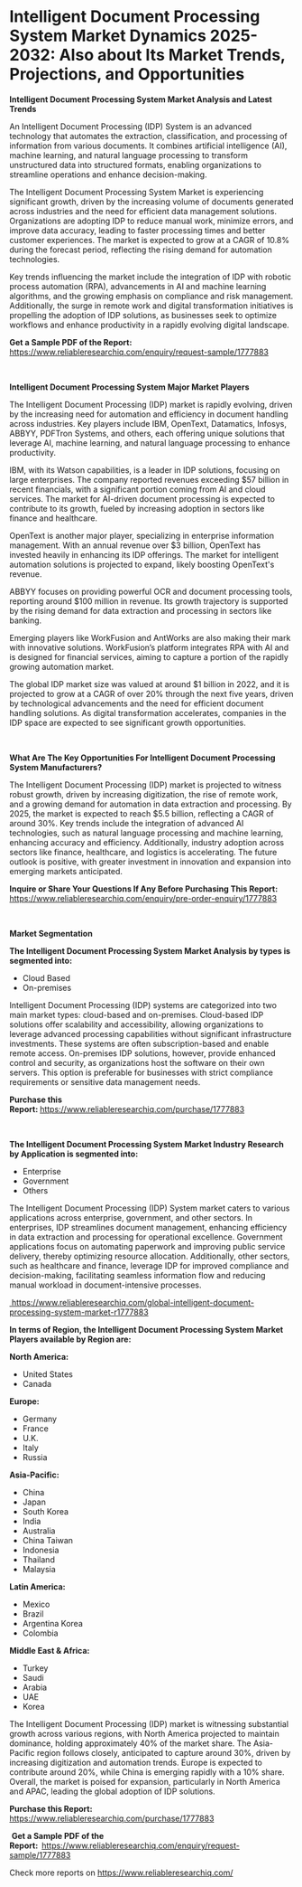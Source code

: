 <p><h1>Intelligent Document Processing System Market Dynamics 2025-2032: Also about Its Market Trends, Projections, and Opportunities</h1></p><p><strong>Intelligent Document Processing System Market Analysis and Latest Trends</strong></p>
<p><p>An Intelligent Document Processing (IDP) System is an advanced technology that automates the extraction, classification, and processing of information from various documents. It combines artificial intelligence (AI), machine learning, and natural language processing to transform unstructured data into structured formats, enabling organizations to streamline operations and enhance decision-making.</p><p>The Intelligent Document Processing System Market is experiencing significant growth, driven by the increasing volume of documents generated across industries and the need for efficient data management solutions. Organizations are adopting IDP to reduce manual work, minimize errors, and improve data accuracy, leading to faster processing times and better customer experiences. The market is expected to grow at a CAGR of 10.8% during the forecast period, reflecting the rising demand for automation technologies.</p><p>Key trends influencing the market include the integration of IDP with robotic process automation (RPA), advancements in AI and machine learning algorithms, and the growing emphasis on compliance and risk management. Additionally, the surge in remote work and digital transformation initiatives is propelling the adoption of IDP solutions, as businesses seek to optimize workflows and enhance productivity in a rapidly evolving digital landscape.</p></p>
<p><strong>Get a Sample PDF of the Report:&nbsp;</strong> <a href="https://www.reliableresearchiq.com/enquiry/request-sample/1777883?utm_campaign=2463&utm_medium=2&utm_source=Github&utm_content=ia&utm_term=11032025&utm_id=intelligent-document-processing-system">https://www.reliableresearchiq.com/enquiry/request-sample/1777883</a></p>
<p>&nbsp;</p>
<p><strong>Intelligent Document Processing System Major Market Players</strong></p>
<p><p>The Intelligent Document Processing (IDP) market is rapidly evolving, driven by the increasing need for automation and efficiency in document handling across industries. Key players include IBM, OpenText, Datamatics, Infosys, ABBYY, PDFTron Systems, and others, each offering unique solutions that leverage AI, machine learning, and natural language processing to enhance productivity.</p><p>IBM, with its Watson capabilities, is a leader in IDP solutions, focusing on large enterprises. The company reported revenues exceeding $57 billion in recent financials, with a significant portion coming from AI and cloud services. The market for AI-driven document processing is expected to contribute to its growth, fueled by increasing adoption in sectors like finance and healthcare.</p><p>OpenText is another major player, specializing in enterprise information management. With an annual revenue over $3 billion, OpenText has invested heavily in enhancing its IDP offerings. The market for intelligent automation solutions is projected to expand, likely boosting OpenText's revenue.</p><p>ABBYY focuses on providing powerful OCR and document processing tools, reporting around $100 million in revenue. Its growth trajectory is supported by the rising demand for data extraction and processing in sectors like banking.</p><p>Emerging players like WorkFusion and AntWorks are also making their mark with innovative solutions. WorkFusion’s platform integrates RPA with AI and is designed for financial services, aiming to capture a portion of the rapidly growing automation market.</p><p>The global IDP market size was valued at around $1 billion in 2022, and it is projected to grow at a CAGR of over 20% through the next five years, driven by technological advancements and the need for efficient document handling solutions. As digital transformation accelerates, companies in the IDP space are expected to see significant growth opportunities.</p></p>
<p>&nbsp;</p>
<p><strong>What Are The Key Opportunities For Intelligent Document Processing System Manufacturers?</strong></p>
<p><p>The Intelligent Document Processing (IDP) market is projected to witness robust growth, driven by increasing digitization, the rise of remote work, and a growing demand for automation in data extraction and processing. By 2025, the market is expected to reach $5.5 billion, reflecting a CAGR of around 30%. Key trends include the integration of advanced AI technologies, such as natural language processing and machine learning, enhancing accuracy and efficiency. Additionally, industry adoption across sectors like finance, healthcare, and logistics is accelerating. The future outlook is positive, with greater investment in innovation and expansion into emerging markets anticipated.</p></p>
<p><strong>Inquire or Share Your Questions If Any Before Purchasing This Report:</strong> <a href="https://www.reliableresearchiq.com/enquiry/pre-order-enquiry/1777883?utm_campaign=2463&utm_medium=2&utm_source=Github&utm_content=ia&utm_term=11032025&utm_id=intelligent-document-processing-system">https://www.reliableresearchiq.com/enquiry/pre-order-enquiry/1777883</a></p>
<p>&nbsp;</p>
<p><strong>Market Segmentation</strong></p>
<p><strong>The Intelligent Document Processing System Market Analysis by types is segmented into:</strong></p>
<p><ul><li>Cloud Based</li><li>On-premises</li></ul></p>
<p><p>Intelligent Document Processing (IDP) systems are categorized into two main market types: cloud-based and on-premises. Cloud-based IDP solutions offer scalability and accessibility, allowing organizations to leverage advanced processing capabilities without significant infrastructure investments. These systems are often subscription-based and enable remote access. On-premises IDP solutions, however, provide enhanced control and security, as organizations host the software on their own servers. This option is preferable for businesses with strict compliance requirements or sensitive data management needs.</p></p>
<p><strong>Purchase this Report:&nbsp;</strong><a href="https://www.reliableresearchiq.com/purchase/1777883?utm_campaign=2463&utm_medium=2&utm_source=Github&utm_content=ia&utm_term=11032025&utm_id=intelligent-document-processing-system">https://www.reliableresearchiq.com/purchase/1777883</a></p>
<p>&nbsp;</p>
<p><strong>The Intelligent Document Processing System Market Industry Research by Application is segmented into:</strong></p>
<p><ul><li>Enterprise</li><li>Government</li><li>Others</li></ul></p>
<p><p>The Intelligent Document Processing (IDP) System market caters to various applications across enterprise, government, and other sectors. In enterprises, IDP streamlines document management, enhancing efficiency in data extraction and processing for operational excellence. Government applications focus on automating paperwork and improving public service delivery, thereby optimizing resource allocation. Additionally, other sectors, such as healthcare and finance, leverage IDP for improved compliance and decision-making, facilitating seamless information flow and reducing manual workload in document-intensive processes.</p></p>
<p><a href="https://www.reliableresearchiq.com/global-intelligent-document-processing-system-market-r1777883?utm_campaign=2463&utm_medium=2&utm_source=Github&utm_content=ia&utm_term=11032025&utm_id=intelligent-document-processing-system">&nbsp;https://www.reliableresearchiq.com/global-intelligent-document-processing-system-market-r1777883</a></p>
<p><strong>In terms of Region, the Intelligent Document Processing System Market Players available by Region are:</strong></p>
<p>
    <p> <strong> North America: </strong>
        <ul>
            <li>United States</li>
            <li>Canada</li>
        </ul>
        </p> 
    <p> <strong> Europe: </strong>
        <ul>
            <li>Germany</li>
            <li>France</li>
            <li>U.K.</li>
            <li>Italy</li>
            <li>Russia</li>
        </ul>
        </p> 
    <p> <strong> Asia-Pacific: </strong>
        <ul>
            <li>China</li>
            <li>Japan</li>
            <li>South Korea</li>
            <li>India</li>
            <li>Australia</li>
            <li>China Taiwan</li>
            <li>Indonesia</li>
            <li>Thailand</li>
            <li>Malaysia</li>
        </ul>
        </p> 
    <p> <strong> Latin America: </strong>
        <ul>
            <li>Mexico</li>
            <li>Brazil</li>
            <li>Argentina Korea</li>
            <li>Colombia</li>
        </ul>
        </p> 
    <p> <strong> Middle East & Africa: </strong>
        <ul>
            <li>Turkey</li>
            <li>Saudi</li>
            <li>Arabia</li>
            <li>UAE</li>
            <li>Korea</li>
        </ul>
    </p>
    </p>
<p><p>The Intelligent Document Processing (IDP) market is witnessing substantial growth across various regions, with North America projected to maintain dominance, holding approximately 40% of the market share. The Asia-Pacific region follows closely, anticipated to capture around 30%, driven by increasing digitization and automation trends. Europe is expected to contribute around 20%, while China is emerging rapidly with a 10% share. Overall, the market is poised for expansion, particularly in North America and APAC, leading the global adoption of IDP solutions.</p></p>
<p><strong>Purchase this Report: </strong><a href="https://www.reliableresearchiq.com/purchase/1777883?utm_campaign=2463&utm_medium=2&utm_source=Github&utm_content=ia&utm_term=11032025&utm_id=intelligent-document-processing-system">https://www.reliableresearchiq.com/purchase/1777883</a></p>
<p>&nbsp;<strong>Get a Sample PDF of the Report:&nbsp;&nbsp;</strong><a href="https://www.reliableresearchiq.com/enquiry/request-sample/1777883?utm_campaign=2463&utm_medium=2&utm_source=Github&utm_content=ia&utm_term=11032025&utm_id=intelligent-document-processing-system">https://www.reliableresearchiq.com/enquiry/request-sample/1777883</a></p>
<p><strong></strong></p>
<p>Check more reports on <a href="https://www.reliableresearchiq.com/?utm_campaign=2463&utm_medium=2&utm_source=Github&utm_content=ia&utm_term=11032025&utm_id=intelligent-document-processing-system">https://www.reliableresearchiq.com/</a></p>